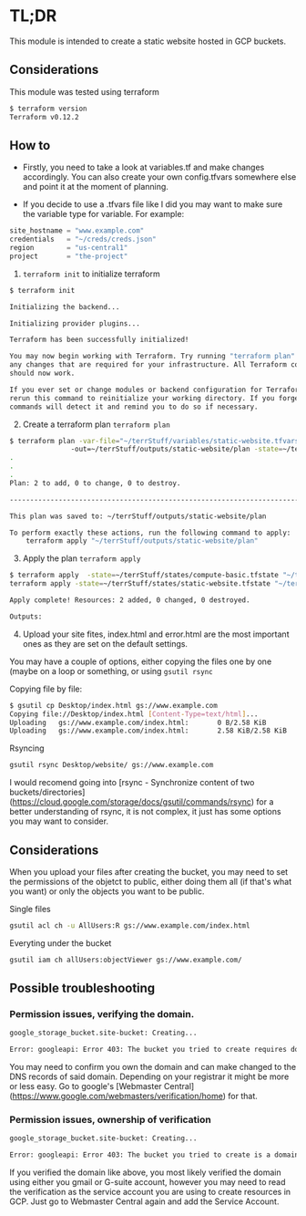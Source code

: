 # TL;DR

This module is intended to create a static website hosted in GCP buckets. 

## Considerations

This module was tested using terraform

```bash
$ terraform version
Terraform v0.12.2
```

## How to

* Firstly, you need to take a look at variables.tf and make changes accordingly. You can also create your own config.tfvars somewhere else and point it at the moment of planning.

* If you decide to use a .tfvars file like I did you may want to make sure the variable type for variable. For example:

```terraform
site_hostname = "www.example.com"
credentials   = "~/creds/creds.json"
region        = "us-central1"
project       = "the-project"
```


1. `terraform init` to initialize terraform

```bash
$ terraform init

Initializing the backend...

Initializing provider plugins...

Terraform has been successfully initialized!

You may now begin working with Terraform. Try running "terraform plan" to see
any changes that are required for your infrastructure. All Terraform commands
should now work.

If you ever set or change modules or backend configuration for Terraform,
rerun this command to reinitialize your working directory. If you forget, other
commands will detect it and remind you to do so if necessary.
```

2. Create a terraform plan `terraform plan`

```bash
$ terraform plan -var-file="~/terrStuff/variables/static-website.tfvars" 
               -out=~/terrStuff/outputs/static-website/plan -state=~/terrStuff/states/static-website.tfstate
.
.
.
Plan: 2 to add, 0 to change, 0 to destroy.

------------------------------------------------------------------------

This plan was saved to: ~/terrStuff/outputs/static-website/plan

To perform exactly these actions, run the following command to apply:
    terraform apply "~/terrStuff/outputs/static-website/plan"
```


3. Apply the plan `terraform apply`

```bash
$ terraform apply  -state=~/terrStuff/states/compute-basic.tfstate "~/terrStuff/outputs/compute-basic/plan"
terraform apply -state=~/terrStuff/states/static-website.tfstate "~/terrStuff/outputs/static-website/plan"

Apply complete! Resources: 2 added, 0 changed, 0 destroyed.

Outputs:
```


4. Upload your site fites, index.html and error.html are the most important ones as they are set on the default settings.

You may have a couple of options, either copying the files one by one (maybe on a loop or something, or using `gsutil rsync`

Copying file by file:
```bash
$ gsutil cp Desktop/index.html gs://www.example.com
Copying file://Desktop/index.html [Content-Type=text/html]...
Uploading   gs://www.example.com/index.html:       0 B/2.58 KiB
Uploading   gs://www.example.com/index.html:       2.58 KiB/2.58 KiB
```

Rsyncing
```bash
gsutil rsync Desktop/website/ gs://www.example.com
```

I would recomend going into [rsync - Synchronize content of two buckets/directories] (https://cloud.google.com/storage/docs/gsutil/commands/rsync) for a better understanding of rsync, it is not complex, it just has some options you may want to consider.


## Considerations

When you upload your files after creating the bucket, you may need to set the permissions of the objetct to public, either doing them all (if that's what you want) or only the objects you want to be public.

Single files
```bash
gsutil acl ch -u AllUsers:R gs://www.example.com/index.html
```

Everyting under the bucket
```bash
gsutil iam ch allUsers:objectViewer gs://www.example.com/
```


## Possible troubleshooting

### Permission issues, verifying the domain.
```bash
google_storage_bucket.site-bucket: Creating...

Error: googleapi: Error 403: The bucket you tried to create requires domain ownership verification., forbidden
```

You may need to confirm you own the domain and can make changed to the DNS records of said domain. Depending on your registrar it might be more or less easy. Go to google's [Webmaster Central] (https://www.google.com/webmasters/verification/home) for that.


### Permission issues, ownership of verification
```bash
google_storage_bucket.site-bucket: Creating...

Error: googleapi: Error 403: The bucket you tried to create is a domain name owned by another user., forbidden
```

If you verified the domain like above, you most likely verified the domain using either you gmail or G-suite account, however you may need to read the verification as the service account you are using to create resources in GCP. Just go to Webmaster Central again and add the Service Account.

